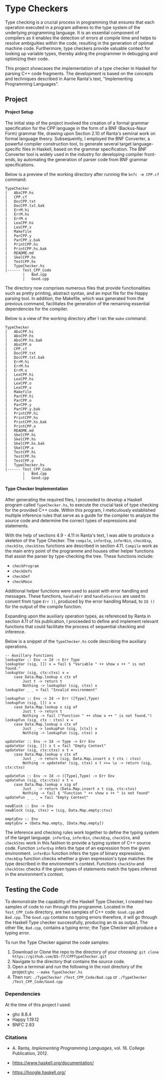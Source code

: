 # Type Checkers

Type checking is a crucial process in programming that ensures that each operation executed in a program adheres to the type system of the underlying programming language. It is an essential component of compilers as it enables the detection of errors at compile time and helps to resolve ambiguities within the code, resulting in the generation of optimal machine code. Furthermore, type checkers provide valuable context for looking up variable types, thereby aiding the programmer in debugging and optimizing their code. 

This project showcases the implementation of a type checker in Haskell for parsing C++ code fragments. The development is based on the concepts and techniques described in Aarne Ranta's text, "Implementing Programming Languages".

## Project 
#### Project Setup
The initial step of the project involved the creation of a formal grammar specification for the CPP language in the form of a BNF (Backus-Naur Form) grammar file, drawing upon Section 2.10 of Ranta's seminal work on formal language theory. Subsequently, I employed the BNF Converter, a powerful compiler construction tool, to generate several target language-specific files in Haskell, based on the grammar specification. The BNF Converter tool is widely used in the industry for developing compiler front-ends, by automating the generation of parser code from BNF grammar specifications.

Below is a preview of the working directory after running the `bnfc -m CPP.cf` command:
```
TypeChecker
|   AbsCPP.hs
|   CPP.cf
|   DocCPP.txt
|   DocCPP.txt.bak
|   ErrM.hi
|   ErrM.hs
|   ErrM.o
|   LexCPP.hs
|   LexCPP.x
|   Makefile
|   ParCPP.y
|   ParCPP.y.bak
|   PrintCPP.hs
|   PrintCPP.hs.bak
|   README.md
|   SkelCPP.hs
|   TestCPP.hs
|   TypeChecker.hs
|------ Test_CPP_Code
        |   Bad.cpp
        |   Good.cpp
```
The directory now comprises numerous files that provide functionalities such as pretty printing, abstract syntax, and an input file for the Happy parsing tool. In addition, the Makefile, which was generated from the previous command, facilitates the generation of the remaining essential dependencies for the compiler. 

Below is a view of the working directory after I ran the `make` command:

```
TypeChecker
|   AbsCPP.hi
|   AbsCPP.hs
|   AbsCPP.hs.bak
|   AbsCPP.o
|   CPP.cf
|   DocCPP.txt
|   DocCPP.txt.bak
|   ErrM.hi
|   ErrM.hs
|   ErrM.o
|   LexCPP.hi
|   LexCPP.hs
|   LexCPP.o
|   LexCPP.x
|   Makefile
|   ParCPP.hi
|   ParCPP.o
|   ParCPP.y
|   ParCPP.y.bak
|   PrintCPP.hi
|   PrintCPP.hs
|   PrintCPP.hs.bak
|   PrintCPP.o
|   README.md
|   SkelCPP.hi
|   SkelCPP.hs
|   SkelCPP.hs.bak
|   SkelCPP.o
|   TestCPP.hi
|   TestCPP.hs
|   TestCPP.o
|   TypeChecker.hs
|------ Test_CPP_Code
        |   Bad.cpp
        |   Good.cpp
```
#### Type Checker Implementation
After generating the required files, I proceeded to develop a Haskell program called `TypeChecker.hs`, to execute the crucial task of type checking for the provided C++ code. Within this program, I meticulously established multiple inference rules that serve as a guide for the compiler to analyze the source code and determine the correct types of expressions and statements. 

With the help of sections 4.9 - 4.11 in Ranta's text, I was able to produce a skeleton of the Type Checker. The `compile`, `inferExp`, `inferBin`, `checkExp`, `checkStm`, `checkStms` functions are described in section 4.11. `Compile` work as the main entry point of the programme and houses other helper functions that assist the parser by type-checking the tree. These functions include: 

- `checkProgram`
- `checkDefs`
- `checkDef`
- `checkMain`

Additional helper functions were used to assist with error handling and messages. These functions, `handleErr` and `handleSuccess` are used to convert from type `Err ()`, produced by the error handling Monad, to `IO ()` for the output of the compile function.

Expanding upon the auxiliary operation types, as referenced by Ranta in section 4.11 of his publication, I proceeded to define and implement relevant functions that could facilitate the process of sequential checking and inference.

Below is a snippet of the `TypeChecker.hs` code describing the auxiliary operations.
```
-- Auxillary Functions
lookupVar :: Env -> Id -> Err Type
lookupVar (sig, []) x = fail $ "Variable " ++ show x ++ " is not found."
lookupVar (sig, ctx:ctxs) x =
    case Data.Map.lookup x ctx of
        Just t -> return t
        Nothing -> lookupVar (sig, ctxs) x
lookupVar _ _ = fail "Invalid environment"

lookupFun :: Env -> Id -> Err ([Type],Type)
lookupFun (sig, []) x =
    case Data.Map.lookup x sig of
        Just t -> return t
        Nothing -> fail ("Function " ++ show x ++ " is not found.")
lookupFun (sig, ctx : ctxs) x =
    case Data.Map.lookup x ctx of
        Just _ -> lookupFun (sig, [ctx]) x
        Nothing -> lookupFun (sig, ctxs) x

updateVar :: Env -> Id -> Type -> Err Env
updateVar (sig, []) x t = fail "Empty Context"
updateVar (sig, ctx:ctxs) x t =
    case Data.Map.lookup x ctx of
        Just _ -> return (sig, Data.Map.insert x t ctx : ctxs)
        Nothing -> updateVar (sig, ctxs) x t >>= \u -> return (sig, ctx:ctxs)

updateFun :: Env -> Id -> ([Type],Type) -> Err Env
updateFun (sig, ctx:ctxs) x t =
    case Data.Map.lookup x sig of
        Just _ -> return (Data.Map.insert x t sig, ctx:ctxs)
        Nothing -> fail $ "Function " ++ show x ++ " is not found"
updateFun _ _ _ = fail "Empty Context"

newBlock :: Env -> Env
newBlock (sig, ctxs) = (sig, Data.Map.empty:ctxs)

emptyEnv :: Env
emptyEnv = (Data.Map.empty, [Data.Map.empty])
```
The inference and checking rules work together to define the typing system of the target language. `inferExp`, `inferBin`, `checkExp`, `checkStm`, and `checkStms` work in this fashion to provide a typing system of C++ source code. Function `inferExp` infers the type of an expression from the given environment. `inferBin` function infers the type of binary expressions. `checkExp` function checks whether a given expression's type matches the type described in the environment's context. Functions `checkStm` and `checkStms` checks if the given types of statements match the types inferred in the environment's context.
## Testing the Code
To demonstrate the capability of the Haskell Type Checker, I created two samples of code to run through this programme. Located in the `Test_CPP_Code` directory, are two samples of C++ code: `Good.cpp` and `Bad.cpp`. The `Good.cpp` contains no typing errors therefore, it will go through the Haskell Type checker successfully, producing an `Ok` as output. The other file, `Bad.cpp`, contains a typing error; the Type Checker will produce a typing error.

To run the Type Checker against the code samples:

1. Download or Clone the repo to the directory of your choosing: `git clone https://github.com/DS-77/CPPTypeChecker.git`
2. Navigate to the directory that contains the source code.
3. Open a terminal and run the following in the root directory of the project:`ghc --make TypeChecker.hs`
4. Then run: `./TypeChecker /Test_CPP_Code/Bad.cpp` or `./TypeChecker /Test_CPP_Code/Good.cpp`

### Dependencies
At the time of this project I used: 
- ghc 8.8.4 
- Happy 1.19.12
- BNFC 2.83 
### Citations

- A. Ranta, *Implementing Programming Languages*, vol. 16. College Publication, 2012.

- https://www.haskell.org/documentation/
- https://hoogle.haskell.org/